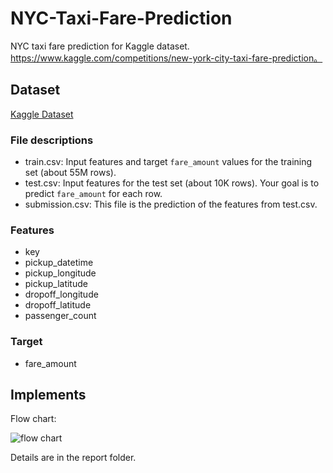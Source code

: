 # NYC-Taxi-Fare-Prediction
NYC taxi fare prediction for Kaggle dataset.    
https://www.kaggle.com/competitions/new-york-city-taxi-fare-prediction。

## Dataset
[Kaggle Dataset](https://www.kaggle.com/c/new-york-city-taxi-fare-prediction/data)
### File descriptions
- train.csv: Input features and target ```fare_amount``` values for the training set (about 55M rows).
- test.csv: Input features for the test set (about 10K rows). Your goal is to predict ```fare_amount``` for each row.
- submission.csv: This file is the prediction of the features from test.csv.

### Features
- key
- pickup_datetime
- pickup_longitude
- pickup_latitude
- dropoff_longitude
- dropoff_latitude
- passenger_count

### Target
- fare_amount

## Implements
Flow chart:

![flow chart](https://github.com/Jellyfish0427/NYC-Taxi-Fare-Prediction/assets/128220508/336a5213-3dbb-4ea2-abe4-68cc10b6e3ca)

Details are in the report folder.
